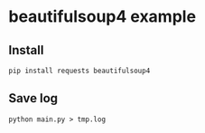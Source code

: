 # beautifulsoup4 example

## Install
```
pip install requests beautifulsoup4
```

## Save log
```
python main.py > tmp.log
```
